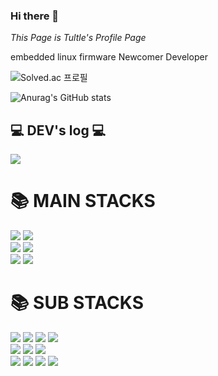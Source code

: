 ### Hi there 👋

<!--
**PinkTultle/PinkTultle** is a ✨ _special_ ✨ repository because its `README.md` (this file) appears on your GitHub profile.

Here are some ideas to get you started:

- 🔭 I’m currently working on ...
- 🌱 I’m currently learning ...
- 👯 I’m looking to collaborate on ...
- 🤔 I’m looking for help with ...
- 💬 Ask me about ...
- 📫 How to reach me: ...
- 😄 Pronouns: ...
- ⚡ Fun fact: ...
-->

*This Page is Tultle's Profile Page*

embedded linux firmware Newcomer Developer

![Solved.ac 프로필](http://mazassumnida.wtf/api/v2/generate_badge?boj=inseuk1007)

![Anurag's GitHub stats](https://github-readme-stats-ten-gilt.vercel.app/api?username=PinkTultle&show_icons=true&layout=compact&theme=radical)


## 💻 DEV's log 💻
<div>
<a href="https://pinkturtleworld.notion.site/f48583bbd6954c7290b6a5c1eb4c155f?pvs=74" target="_blank"><img src="https://img.shields.io/badge/notion-000000?style=flat&logo=notion&logoColor=white"/></a>
</div>
  
<div align=left><h1>📚 MAIN STACKS </h1></div>
<div>
  <img src="https://img.shields.io/badge/C-50808E?style=flat&logo=c&logoColor=white">
  <img src="https://img.shields.io/badge/Git-F26419?style=flat&logo=git&logoColor=white">
  <br>

  <img src="https://img.shields.io/badge/Github-020100?style=flat&logo=github&logoColor=white">
  <img src="https://img.shields.io/badge/Sourcetree-473BF0?style=flat&logo=sourcetree&logoColor=white">
  <br>
  
  <img src="https://img.shields.io/badge/Linux-FCE694?style=flat&logo=linux&logoColor=white">
  <img src="https://img.shields.io/badge/Ubuntu-E94F37?style=flat&logo=ubuntu&logoColor=white">
  <br>
</div>

<div align=left><h1>📚 SUB STACKS </h1></div>
<div>
 <img src="https://img.shields.io/badge/C++-06908F?style=flat&logo=cplusplus&logoColor=white">
 <img src="https://img.shields.io/badge/C%23-0CA4A5?style=flat&logo=csharp&logoColor=white">
 <img src="https://img.shields.io/badge/JAVA-FB8B24?style=flat&logo=openjdk&logoColor=white">
 <img src="https://img.shields.io/badge/Python-006494?style=flat&logo=python&logoColor=white">
 <br>
 
 <img src="https://img.shields.io/badge/Oracle-A50104?style=flat&logo=oracle&logoColor=white">
 <img src="https://img.shields.io/badge/MYSQL-A50504?style=flat&logo=mysql&logoColor=white">
 <img src="https://img.shields.io/badge/RADB-A70302?style=flat&logo=radb&logoColor=white">
 <br>
 
 <img src="https://img.shields.io/badge/Raspbian-BC2C1A?style=flat&logo=raspberrypi&logoColor=white">
 <img src="https://img.shields.io/badge/Arduino-454E9E?style=flat&logo=arduino&logoColor=white">
 <img src="https://img.shields.io/badge/Raspberry PI-E84855?style=flat&logo=raspberrypi&logoColor=white">
 <img src="https://img.shields.io/badge/STM32-4C4C9D?style=flat&logo=stmicroelectronics&logoColor=white">
 <br>
</div>

